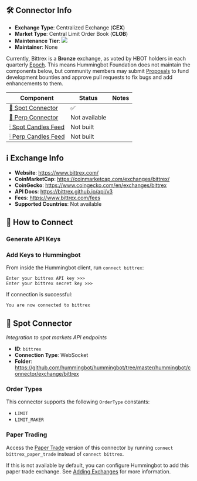 ## 🛠 Connector Info

- **Exchange Type**: Centralized Exchange (**CEX**)
- **Market Type**: Central Limit Order Book (**CLOB**)
- **Maintenance Tier**: ![](https://img.shields.io/static/v1?label=Hummingbot&message=BRONZE&color=green)
- **Maintainer**: None

Currently, Bittrex is a **Bronze** exchange, as voted by HBOT holders in each quarterly [Epoch](/governance/epochs). This means Hummingbot Foundation does not maintain the components below, but community members may submit [Proposals](/governance/proposals) to fund development bounties and approve pull requests to fix bugs and add enhancements to them.

| Component | Status | Notes | 
| --------- | ------ | ----- |
| [🔀 Spot Connector](#spot-connector) | ✅ |
| [🔀 Perp Connector](#perp-connector) | Not available |
| [🕯 Spot Candles Feed](#spot-candles-feed) | Not built  | 
| [🕯 Perp Candles Feed](#perp-candles-feed) | Not built  | 

## ℹ️ Exchange Info

- **Website**: <https://www.bittrex.com/>
- **CoinMarketCap**: <https://coinmarketcap.com/exchanges/bittrex/>
- **CoinGecko**: <https://www.coingecko.com/en/exchanges/bittrex>
- **API Docs**: <https://bittrex.github.io/api/v3>
- **Fees**: <https://www.bittrex.com/fees>
- **Supported Countries**: Not available

## 🔑 How to Connect

### Generate API Keys

### Add Keys to Hummingbot

From inside the Hummingbot client, run `connect bittrex`:

```
Enter your bittrex API key >>>
Enter your bittrex secret key >>>
```

If connection is successful:

```
You are now connected to bittrex
```

## 🔀 Spot Connector
*Integration to spot markets API endpoints*

- **ID**: `bittrex`
- **Connection Type**: WebSocket
- **Folder**: <https://github.com/hummingbot/hummingbot/tree/master/hummingbot/connector/exchange/bittrex>

### Order Types

This connector supports the following `OrderType` constants:

- `LIMIT`
- `LIMIT_MAKER`

### Paper Trading

Access the [Paper Trade](/global-configs/paper-trade/) version of this connector by running `connect bittrex_paper_trade` instead of `connect bittrex`.

If this is not available by default, you can configure Hummingbot to add this paper trade exchange. See [Adding Exchanges](/global-configs/paper-trade/#adding-exchanges) for more information.
